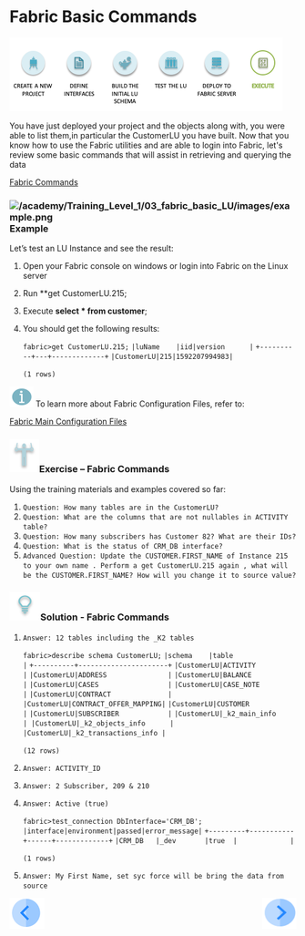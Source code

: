# Fabric Basic Commands

![](/academy/Training_Level_1/04_fabric_runtime/images/fabric_execute_04.png)

You have just deployed your project and  the objects along with, you were able to list them,in particular the CustomerLU you have built. Now that you know how to use the Fabric utilities and are able to login into Fabric, let's review some basic commands that will assist in retrieving and querying  the data

[Fabric Commands](/articles/02_fabric_architecture/04_fabric_commands.md)



### ![/academy/Training_Level_1/03_fabric_basic_LU/images/example.png]()Example

Let’s test an LU Instance and see the result:

1. Open your Fabric console on  windows or login into Fabric on the Linux server

2. Run **get CustomerLU.215;

3. Execute **select * from customer**;

4. You should get the following results:

   `fabric>get CustomerLU.215;`
   `|luName    |iid|version      |`
   `+----------+---+-------------+`
   `|CustomerLU|215|1592207994983|`

   `(1 rows)`



![](/academy/Training_Level_1/03_fabric_basic_LU/images/information.png) To learn more about Fabric Configuration Files, refer to: 

[Fabric Main Configuration Files](/articles/02_fabric_architecture/05_fabric_main_configuration_files.md)



### ![](/academy/Training_Level_1/03_fabric_basic_LU/images/Exercise.png)Exercise – Fabric Commands

Using the training materials and examples covered so far:

1. `Question: How many tables are in the CustomerLU?`
2. `Question: What are the columns that are not nullables in ACTIVITY table?`
3. `Question: How many subscribers has Customer 82? What are their IDs?`
4. `Question: What is the status of CRM_DB interface?`
5. `Advanced Question: Update the CUSTOMER.FIRST_NAME of Instance 215 to your own name . Perform a get CustomerLU.215 again , what will be the CUSTOMER.FIRST_NAME? How will you change it to source value?`

### ![](/academy/Training_Level_1/03_fabric_basic_LU/images/Solution.png)Solution - Fabric Commands

1. `Answer: 12 tables including the _K2 tables`

   `fabric>describe schema CustomerLU;`
   `|schema    |table                 |`
   `+----------+----------------------+`
   `|CustomerLU|ACTIVITY              |`
   `|CustomerLU|ADDRESS               |`
   `|CustomerLU|BALANCE               |`
   `|CustomerLU|CASES                 |`
   `|CustomerLU|CASE_NOTE             |`
   `|CustomerLU|CONTRACT              |`
   `|CustomerLU|CONTRACT_OFFER_MAPPING|`
   `|CustomerLU|CUSTOMER              |`
   `|CustomerLU|SUBSCRIBER            |`
   `|CustomerLU|_k2_main_info         |
   |CustomerLU|_k2_objects_info      |`
   `|CustomerLU|_k2_transactions_info |`

   `(12 rows)`

2. `Answer: ACTIVITY_ID`

3. `Answer: 2 Subscriber, 209 & 210`

4. `Answer: Active (true)`

   `fabric>test_connection DbInterface='CRM_DB';`
   `|interface|environment|passed|error_message|`
   `+---------+-----------+------+-------------+`
   `|CRM_DB   |_dev       |true  |             |`

   `(1 rows)`

5. `Answer: My First Name, set syc force will be bring the data from source`

 [![Previous](/articles/images/Previous.png)](/academy/Training_Level_1/04_fabric_runtime/03_fabric_deployment.md)[<img align="right" width="60" height="54" src="/articles/images/Next.png">](/academy/Training_Level_1/04_fabric_runtime/04_fabric_basic_commands.md)

 

